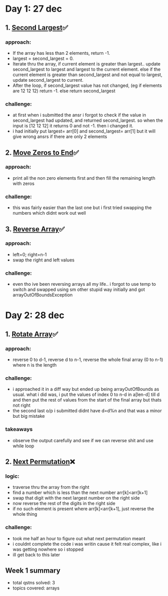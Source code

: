 # Day 1: 27 dec
## 1. [Second Largest](https://www.geeksforgeeks.org/batch/gfg-160-problems/track/arrays-gfg-160/problem/second-largest3735)✅
### approach: <br/>
  - If the array has less than 2 elements, return -1. <br/>
  - largest = second_largest = 0. <br/>
  - Iterate thru the array, if current element is greater than largest.. update second_largest to largest and largest to the current element. else if the current element is greater than second_largest and not equal to largest, update second_largest to current. <br/>
  - After the loop, if second_largest value has not changed, (eg if elements are 12 12 12) return -1. else return second_largest
### challenge: <br/>
  - at first when i submitted the ansr i forgot to check if the value in second_largest had updated, and returned second_largest. so when the input is [12 12 12] it returns 0 and not -1. then i changed it.
  - i had initially put largest= arr[0] and second_largest= arr[1] but it will give wrong ansrs if there are only 2 elements

## 2. [Move Zeros to End](https://www.geeksforgeeks.org/batch/gfg-160-problems/track/arrays-gfg-160/problem/move-all-zeroes-to-end-of-array0751)✅
### approach: <br/>
- print all the non zero elements first and then fill the remaining length with zeros
### challenge: <br/>
- this was fairly easier than the last one but i first tried swapping the numbers which didnt work out well

## 3. [Reverse Array](https://www.geeksforgeeks.org/batch/gfg-160-problems/track/arrays-gfg-160/problem/reverse-an-array)✅
### approach: <br/>
- left=0; right=n-1
- swap the right and left values
### challenge: <br/>
- even tho ive been reversing arrays all my life.. i forgot to use temp to switch and swapped using sm other stupid way initially and got arrayOutOfBoundsException

# Day 2: 28 dec
## 1. [Rotate Array](https://www.geeksforgeeks.org/batch/gfg-160-problems/track/arrays-gfg-160/problem/rotate-array-by-n-elements-1587115621)✅
### approach: <br/>
- reverse 0 to d-1, reverse d to n-1, reverse the whole final array (0 to n-1) where n is the length
### challenge: <br/>
- i approached it in a diff way but ended up being arrayOutOfBounds as usual. what i did was, i put the values of index 0 to n-d in a[len-d] till d and then put the rest of values from the start of the final array but thats not right
- the second last o/p i submitted didnt have d=d%n and that was a minor but big mistake
### takeaways <br/>
- observe the output carefully and see if we can reverse shit and use while loop

## 2. [Next Permutation](https://www.geeksforgeeks.org/batch/gfg-160-problems/track/arrays-gfg-160/problem/next-permutation5226)❌
### logic: <br/>
- traverse thru the array from the right
- find a number which is less than the next number arr[k]<arr[k+1]
- swap that digit with the next largest number on the right side
- now reverse the rest of the digits in the right side
- if no such element is present where arr[k]<arr[k+1], just reverse the whole thing
### challenge: <br/>
- took me half an hour to figure out what next permutation meant
- i couldnt complete the code i was writin cause it felt real complex, like i was getting nowhere so i stopped
- ill get back to this later












## Week 1 summary
- total qstns solved: 3
- topics covered: arrays
